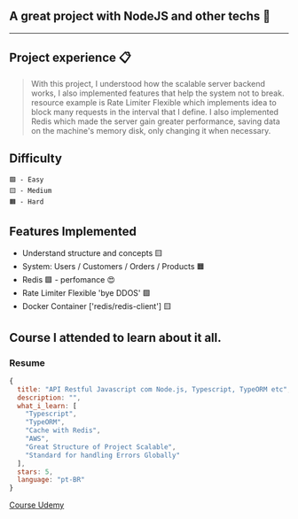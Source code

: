 ## A great project with NodeJS and other techs 🚀
___
## Project experience 📋
> With this project, I understood how the scalable server backend works, I also implemented features that help the system not to break. resource example is Rate Limiter Flexible which implements idea to block many requests in the interval that I define. I also implemented Redis which made the server gain greater performance, saving data on the machine's memory disk, only changing it when necessary.

## Difficulty
```
🟩 - Easy
🟨 - Medium
🟧 - Hard
```

## Features Implemented
- Understand structure and concepts 🟨
- System: Users / Customers / Orders / Products 🟧
- Redis 🟩 - perfomance 😍
- Rate Limiter Flexible 'bye DDOS' 🟩
- Docker Container ['redis/redis-client'] 🟨

## Course I attended to learn about it all.
### Resume
```js
{
  title: "API Restful Javascript com Node.js, Typescript, TypeORM etc",
  description: "",
  what_i_learn: [
    "Typescript",
    "TypeORM",
    "Cache with Redis",
    "AWS",
    "Great Structure of Project Scalable",
    "Standard for handling Errors Globally"
  ],
  stars: 5,
  language: "pt-BR"
}
```
[Course Udemy](https://www.udemy.com/course/api-restful-de-vendas)
